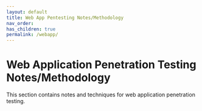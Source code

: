 ```yaml
---
layout: default
title: Web App Pentesting Notes/Methodology
nav_order: 
has_children: true
permalink: /webapp/
---
```


# Web Application Penetration Testing Notes/Methodology

This section contains notes and techniques for web application penetration testing.
